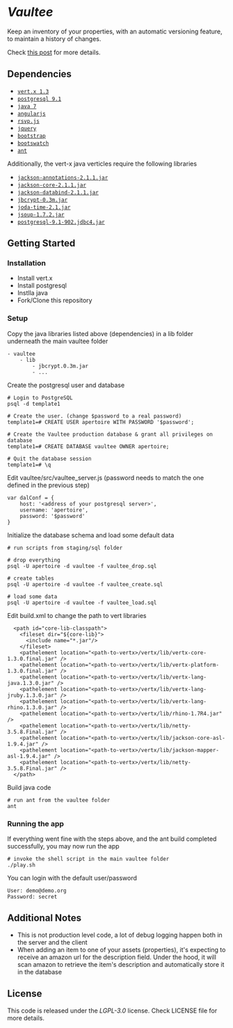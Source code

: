 # _Vaultee_

Keep an inventory of your properties, with an automatic versioning feature, to maintain a history of changes.

Check [this post](www.apertoire.net/vaultee) for more details.

## Dependencies

- [`vert.x 1.3`](http://github.com/vert-x)
- [`postgresql 9.1`](http://www.postgresql.org/)
- [`java 7`](http://www.oracle.com/java)
- [`angularjs`](http://www.angularjs.org/)
- [`rsvp.js`](http://github.com/tildeio/rsvp.js)
- [`jquery`](http://www.jquery.com/)
- [`bootstrap`](http://twitter.github.com/bootstrap)
- [`bootswatch`](http://bootswatch.com/)
- [`ant`](http://ant.apache.org/)

Additionally, the vert-x java verticles require the following libraries

- [`jackson-annotations-2.1.1.jar`](http://wiki.fasterxml.com/JacksonDownload)
- [`jackson-core-2.1.1.jar`](http://wiki.fasterxml.com/JacksonDownload)
- [`jackson-databind-2.1.1.jar`](http://wiki.fasterxml.com/JacksonDownload)
- [`jbcrypt-0.3m.jar`](http://mvnrepository.com/artifact/org.mindrot/jbcrypt/0.3m)
- [`joda-time-2.1.jar`](http://joda-time.sourceforge.net/installation.html)
- [`jsoup-1.7.2.jar`](http://jsoup.org/download)
- [`postgresql-9.1-902.jdbc4.jar`](http://jdbc.postgresql.org/download.html)


## Getting Started

### Installation

- Install vert.x
- Install postgresql
- Instlla java
- Fork/Clone this repository

### Setup

Copy the java libraries listed above (dependencies) in a lib folder underneath the main vaultee folder

	- vaultee
		- lib
			- jbcrypt.0.3m.jar
			- ...

Create the postgresql user and database

    # Login to PostgreSQL
    psql -d template1

    # Create the user. (change $password to a real password)
    template1=# CREATE USER apertoire WITH PASSWORD '$password';

    # Create the Vaultee production database & grant all privileges on database
    template1=# CREATE DATABASE vaultee OWNER apertoire;

    # Quit the database session
    template1=# \q

Edit vaultee/src/vaultee_server.js (password needs to match the one defined in the previous step)

	var dalConf = {
		host: '<address of your postgresql server>',
		username: 'apertoire',
		password: '$password'
	}
	
Initialize the database schema and load some default data

	# run scripts from staging/sql folder
	
	# drop everything
	psql -U apertoire -d vaultee -f vaultee_drop.sql
	
	# create tables
	psql -U apertoire -d vaultee -f vaultee_create.sql
	
	# load some data
	psql -U apertoire -d vaultee -f vaultee_load.sql

Edit build.xml to change the path to vert libraries

	  <path id="core-lib-classpath">
	    <fileset dir="${core-lib}">
    	  <include name="*.jar"/>
	    </fileset>
    	<pathelement location="<path-to-vertx>/vertx/lib/vertx-core-1.3.0.final.jar" />
	    <pathelement location="<path-to-vertx>/vertx/lib/vertx-platform-1.3.0.final.jar" />
	    <pathelement location="<path-to-vertx>/vertx/lib/vertx-lang-java.1.3.0.jar" />
    	<pathelement location="<path-to-vertx>/vertx/lib/vertx-lang-jruby.1.3.0.jar" />
	    <pathelement location="<path-to-vertx>/vertx/lib/vertx-lang-rhino.1.3.0.jar" />
	    <pathelement location="<path-to-vertx>/vertx/lib/rhino-1.7R4.jar" />
	    <pathelement location="<path-to-vertx>/vertx/lib/netty-3.5.8.Final.jar" />
	    <pathelement location="<path-to-vertx>/vertx/lib/jackson-core-asl-1.9.4.jar" />
	    <pathelement location="<path-to-vertx>/vertx/lib/jackson-mapper-asl-1.9.4.jar" />
	    <pathelement location="<path-to-vertx>/vertx/lib/netty-3.5.8.Final.jar" />
	  </path>  
	

Build java code

	# run ant from the vaultee folder
	ant
	
### Running the app

If everything went fine with the steps above, and the ant build completed successfully, you may now run the app

	# invoke the shell script in the main vaultee folder
	./play.sh
	
You can login with the default user/password

	User: demo@demo.org
	Password: secret


## Additional Notes

- This is not production level code, a lot of debug logging happen both in the server and the client
- When adding an item to one of your assets (properties), it's expecting to receive an amazon url for the description field. Under the hood, it will scan amazon to retrieve the item's description and automatically store it in the database


## License

This code is released under the _LGPL-3.0_ license. Check LICENSE file for more details.